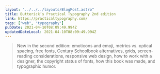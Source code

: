 ```yaml
---
layout: "../../../layouts/BlogPost.astro"
title: Butterick’s Practical Typography 2nd edition
link: https://practicaltypography.com/
tags: ["web", "typography"]
pubDate: 2021-04-10T08:09:49.994Z
updatedDateLocal: 2021-04-10T08:09:49.994Z
---
```


> New in the second edition: emoticons and emoji, metrics vs. optical spacing, free fonts, Century Schoolbook alternatives, grids, screen-reading considerations, responsive web design, how to work with a designer, the copyright status of fonts, how this book was made, and typographic humor.
